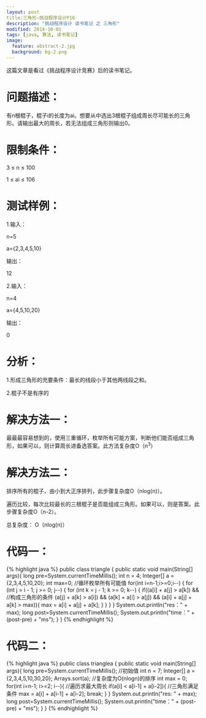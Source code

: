 ```yaml
---
layout: post
title:三角形—挑战程序设计P16
description: "挑战程序设计 读书笔记 之 三角形"
modified: 2014-10-01
tags: [java, 算法, 读书笔记]
image:
  feature: abstract-2.jpg
  background: bg-2.png
---
```


这篇文章是看过《挑战程序设计竞赛》后的读书笔记。

# 问题描述：

有n根棍子，棍子i的长度为ai。想要从中选出3根棍子组成周长尽可能长的三角形。请输出最大的周长，若无法组成三角形则输出0。

<!--more-->

# 限制条件：
3 ≤ n ≤ 100

1 ≤ ai ≤ 106

# 测试样例：
1.输入：

n=5

a={2,3,4,5,10}

输出：

12

2.输入：

n=4

a={4,5,10,20}

输出：

0

# 分析：
1.形成三角形的充要条件：最长的线段小于其他两线段之和。

2.棍子不是有序的

# 解决方法一：

最最最容易想到的，使用三重循环，枚举所有可能方案，判断他们能否组成三角形，如果可以，则计算周长进备选答案。此方法复杂度O（n<sup>3</sup>）

# 解决方法二：

排序所有的棍子，由小到大正序排列，此步骤复杂度O（nlog(n)）。

遍历比较，每次比较最长的三根棍子是否能组成三角形。如果可以，则是答案。此步骤复杂度O（n-2）。

总复杂度： O（nlog(n)）

# 代码一：

{% highlight java %}
public class triangle {
    public static void main(String[] args){
        long pre=System.currentTimeMillis();
        int n = 4;
        Integer[] a = {2,3,4,5,10,20};
        int max=0;
        //循环枚举所有可能值
        for(int i=n-1;i>=0;i--) {
            for (int j = i - 1; j >= 0; j--) {
                for (int k = j - 1; k >= 0; k--) {
                    if((a[i] + a[j] > a[k]) && //构成三角形的条件
                       (a[j] + a[k] > a[i]) &&
                       (a[k] + a[i] > a[j]) &&
                            (a[i] + a[j] + a[k] > max)){
                        max = a[i] + a[j] + a[k];
                    }
                }
            }
        }
        System.out.println("res：" + max);
        long post=System.currentTimeMillis();
        System.out.println("time：" + (post-pre) + "ms");
    }
}
{% endhighlight %}

# 代码二：

{% highlight java %}
public class trianglea {
    public static void main(String[] args){
        long pre=System.currentTimeMillis();
        //初始值
        int n = 7;
        Integer[] a = {2,3,4,5,10,30,20};
        Arrays.sort(a); //复杂度为O(nlogn)的排序
        int max = 0;
        for(int i=n-1; i>=2; i--){ //遍历求最大周长
            if(a[i] < a[i-1] + a[i-2]){ //三角形满足条件
                max = a[i] + a[i-1] + a[i-2];
                break;
            }
        }
        System.out.println("res: " + max);
        long post=System.currentTimeMillis();
        System.out.println("time：" + (post-pre) + "ms");
    }
}
{% endhighlight %}



